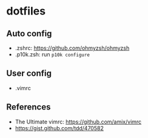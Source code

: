 # dotfiles

## Auto config

- .zshrc: <https://github.com/ohmyzsh/ohmyzsh>
- .p10k.zsh: run `p10k configure`

## User config

- .vimrc

## References

- The Ultimate vimrc: <https://github.com/amix/vimrc>
- <https://gist.github.com/tdd/470582>
